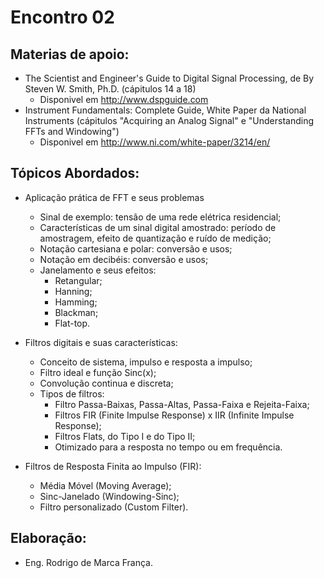 # Encontro 02

## Materias de apoio:
* The Scientist and Engineer's Guide to Digital Signal Processing, de By Steven W. Smith, Ph.D. (cápitulos 14 a 18)
  * Disponivel em http://www.dspguide.com
* Instrument Fundamentals: Complete Guide, White Paper da National Instruments (cápitulos "Acquiring an Analog Signal" e "Understanding FFTs and Windowing")
  * Disponivel em http://www.ni.com/white-paper/3214/en/

## Tópicos Abordados:
* Aplicação prática de FFT e seus problemas
  * Sinal de exemplo: tensão de uma rede elétrica residencial;
  * Características de um sinal digital amostrado: período de amostragem, efeito de quantização e ruído de medição;
  * Notação cartesiana e polar: conversão e usos;
  * Notação em decibéis: conversão e usos;
  * Janelamento e seus efeitos:
    * Retangular;
    * Hanning;
    * Hamming;
    * Blackman;
    * Flat-top.
* Filtros digitais e suas características:
  * Conceito de sistema, impulso e resposta a impulso;
  * Filtro ideal e função Sinc(x);
  * Convolução continua e discreta;
  * Tipos de filtros:
	* Filtro Passa-Baixas, Passa-Altas, Passa-Faixa e Rejeita-Faixa;
    * Filtros FIR (Finite Impulse Response) x IIR (Infinite Impulse Response);
    * Filtros Flats, do Tipo I e do Tipo II;
	* Otimizado para a resposta no tempo ou em frequência.

* Filtros de Resposta Finita ao Impulso (FIR):
  * Média Móvel (Moving Average);
  * Sinc-Janelado (Windowing-Sinc);
  * Filtro personalizado (Custom Filter).

## Elaboração:
* Eng. Rodrigo de Marca França.
